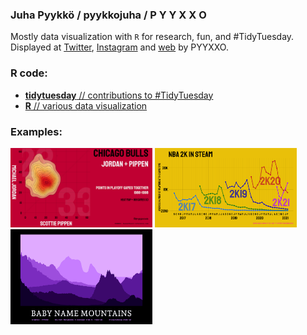 ### Juha Pyykkö / pyykkojuha / P Y Y X X O

Mostly data visualization with `R` for research, fun, and #TidyTuesday.
Displayed at [Twitter](https://twitter.com/pyyxxo), [Instagram](https://instagram.com/pyyxxo) and [web](http://pyyxxo.fi/pyyxxo) by PYYXXO.

### R code: 
- [**tidytuesday** // contributions to #TidyTuesday](https://github.com/pyykkojuha/tidytuesday)
- [**R** // various data visualization](https://github.com/pyykkojuha/R)

### Examples:

<img src="https://raw.githubusercontent.com/pyykkojuha/R/main/NBA/fig/PO_BULLS.png" width="45%"> 
<img src="https://raw.githubusercontent.com/pyykkojuha/tidytuesday/main/900/TIDY_2021_12_900.png" width="45%">
<img src="https://raw.githubusercontent.com/pyykkojuha/tidytuesday/main/900/TIDY_2022_12_900.png" width="45%">



<!--
**pyykkojuha/pyykkojuha** is a ✨ _special_ ✨ repository because its `README.md` (this file) appears on your GitHub profile.

Here are some ideas to get you started:

- 🔭 I’m currently working on ...
- 🌱 I’m currently learning ...
- 👯 I’m looking to collaborate on ...
- 🤔 I’m looking for help with ...
- 💬 Ask me about ...
- 📫 How to reach me: ...
- 😄 Pronouns: ...
- ⚡ Fun fact: ...
-->
